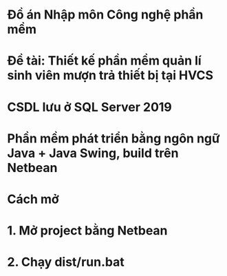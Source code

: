 # Đồ án Nhập môn Công nghệ phần mềm
# Đề tài: Thiết kế phần mềm quản lí sinh viên mượn trả thiết bị tại HVCS
# CSDL lưu ở SQL Server 2019
# Phần mềm phát triển bằng ngôn ngữ Java + Java Swing, build trên Netbean
# Cách mở
# 1. Mở project bằng Netbean
# 2. Chạy dist/run.bat
